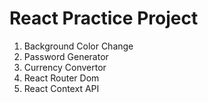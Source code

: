 # React Practice Project

1. Background Color Change
1. Password Generator
1. Currency Convertor
1. React Router Dom
1. React Context API
